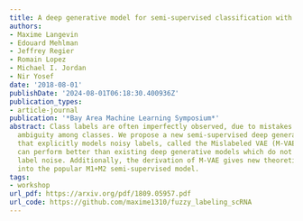 ```yaml
---
title: A deep generative model for semi-supervised classification with noisy labels
authors:
- Maxime Langevin
- Edouard Mehlman
- Jeffrey Regier
- Romain Lopez
- Michael I. Jordan
- Nir Yosef
date: '2018-08-01'
publishDate: '2024-08-01T06:18:30.400936Z'
publication_types:
- article-journal
publication: '*Bay Area Machine Learning Symposium*'
abstract: Class labels are often imperfectly observed, due to mistakes and to genuine
  ambiguity among classes. We propose a new semi-supervised deep generative model
  that explicitly models noisy labels, called the Mislabeled VAE (M-VAE). The M-VAE
  can perform better than existing deep generative models which do not account for
  label noise. Additionally, the derivation of M-VAE gives new theoretical insights
  into the popular M1+M2 semi-supervised model.
tags:
- workshop
url_pdf: https://arxiv.org/pdf/1809.05957.pdf
url_code: https://github.com/maxime1310/fuzzy_labeling_scRNA
---
```


